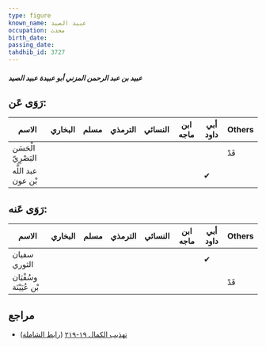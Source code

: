 ```yaml
---
type: figure
known_name: عبيد الصيد
occupation: محدث
birth_date:
passing_date:
tahdhib_id: 3727
---
```

##### عبيد بن عبد الرحمن المزني أبو عبيدة عبيد الصيد

## رَوَى عَن:
| الاسم               | البخاري | مسلم | الترمذي | النسائي | ابن ماجه | أبي داود | Others |
| ------------------- | ------- | ---- | ------- | ------- | -------- | -------- | ------ |
| الْحَسَن البَصْرِيّ |         |      |         |         |          |          | قَدْ   |
| عبد اللَّه بْن عون  |         |      |         |         |          | ✔        |        |
## رَوَى عَنه:
| الاسم                   | البخاري | مسلم | الترمذي | النسائي | ابن ماجه | أبي داود | Others |
| ----------------------- | ------- | ---- | ------- | ------- | -------- | -------- | ------ |
| سفيان الثوري            |         |      |         |         |          | ✔        |        |
| وسُفْيَان بْن عُيَيْنَة |         |      |         |         |          |          | قَدْ   |
## مراجع
- [تهذيب الكمال ١٩-٢١٩](obsidian://open?vault=Tahdhib-al-Kamal&file=Figures/٣٧٢٧-عبيد%20بن%20عبد%20الرحمن%20المزني%20أبو%20عبيدة%20عبيد%20الصيد) ([رابط الشاملة](https://shamela.ws/book/3722/9793))